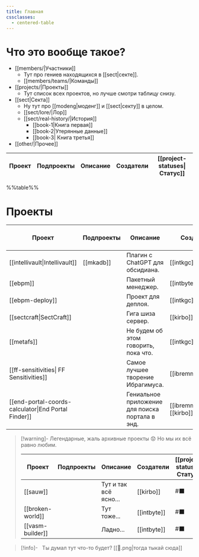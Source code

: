 ```yaml
---
title: Главная
cssclasses:
  - centered-table
---
```

# Что это вообще такое?

- [[members/|Участники]]
	- Тут про гениев находящихся в [[sect|секте]].
	- [[members/teams/|Команды]]
- [[projects/|Проекты]]
	- Тут список всех проектов, но лучше смотри таблицу снизу.
- [[sect|Секта]]
	- Ну тут про [[modeng|моденг]] и [[sect|секту]] в целом.
	- [[sect/lore/|Лор]]
	- [[sect/real-history/|История]]
		- [[book-1|Книга первая]]
		- [[book-2|Утерянные данные]]
		- [[book-3| Книга третья]]
- [[other/|Прочее]]


| Проект                                              | Подпроекты | Описание                                        | Создатели                    | [[project-statuses\|Статус]] |
| --------------------------------------------------- | ---------- | ----------------------------------------------- | ---------------------------- | ---------------------------- |
%%table%%



# Проекты

| Проект                                              | Подпроекты | Описание                                        | Создатели                    | [[project-statuses\|Статус]] |
| --------------------------------------------------- | ---------- | ----------------------------------------------- | ---------------------------- | ---------------------------- |
| [[intellivault\|Intellivault]]                      | [[mkadb]]  | Плагин с ChatGPT для обсидиана.                 | [[intkgc]]                   | #🟦                          |
| [[ebpm]]                                            |            | Пакетный менеджер.                              | [[intbyte]]                  | #📦                          |
| [[ebpm-deploy]]                                     |            | Проект для деплоя.                              | [[intkgc]]                   | #🟥                          |
| [[sectcraft\|SectCraft]]                            |            | Гига шиза сервер.                               | [[kirbo]]                    | #📢                          |
| [[metafs]]                                          |            | Не будем об этом говорить, пока что.            | [[intkgc]]                   | #💡                          |
| [[ff-sensitivities\| FF Sensitivities]]             |            | Самое лучшее творение Ибрагимуса.               | [[ibremminer837]]            | #📢                          |
| [[end-portal-coords-calculator\|End Portal Finder]] |            | Гениальное приложение для поиска портала в энд. | [[ibremminer837]], [[kirbo]] | #📢                          |

> [!warning]- Легендарные, жаль архивные проекты 😟
> Но мы их всё равно любим.
> 
> | Проект           | Подпроекты | Описание              | Создатели   | [[project-statuses\|Статус]] |
> | ---------------- | ---------- | --------------------- | ----------- | ---------------------------- |
> | [[sauw]]         |            | Тут и так всё ясно... | [[kirbo]]   | #⬛                           |
> | [[broken-world]] |            | Тут тоже...           | [[intbyte]] | #⬛                           |
> | [[vasm-builder]] |            | Ладно...              | [[intbyte]] | #⬛                           |
> 


>[!info]-  
> Ты думал тут что-то будет?
> [[🗿.png|тогда тыкай сюда]]
> 
